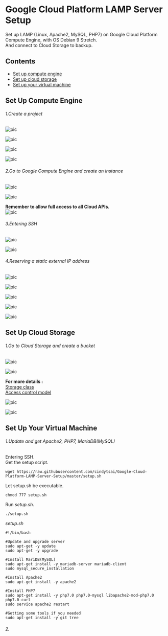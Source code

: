 # Google Cloud Platform LAMP Server Setup
Set up LAMP (Linux, Apache2, MySQL, PHP7) on Google Cloud Platform Compute Engine, with OS Debian 9 Stretch.</br>
And connect to Cloud Storage to backup.

## Contents
- [Set up compute engine](https://github.com/cindytsai/Google-Cloud-Platform-LAMP-Server-Setup#set-up-compute-engine)
- [Set up cloud storage](https://github.com/cindytsai/Google-Cloud-Platform-LAMP-Server-Setup#set-up-cloud-storage)
- [Set up your virtual machine](https://github.com/cindytsai/Google-Cloud-Platform-LAMP-Server-Setup#set-up-your-virtual-machine)

## Set Up Compute Engine
###### 1.Create a project
![pic](image/SetupGCP/1.png)

![pic](image/SetupGCP/2.png)

![pic](image/SetupGCP/3.png)

![pic](image/SetupGCP/4.png)

###### 2.Go to Google Compute Engine and create an instance
![pic](image/SetupGCP/5.png)

![pic](image/SetupGCP/6.png)

**Remember to allow full access to all Cloud APIs.**</br>
![pic](image/SetupGCP/7.png)

###### 3.Entering SSH
![pic](image/SetupGCP/8.png)

![pic](image/SetupGCP/9.png)

###### 4.Reserving a static external IP address
![pic](image/SetupGCP/10.png)

![pic](image/SetupGCP/11.png)

![pic](image/SetupGCP/12.png)

![pic](image/SetupGCP/13.png)

![pic](image/SetupGCP/14.png)

## Set Up Cloud Storage
###### 1.Go to Cloud Storage and create a bucket
![pic](image/SetupGCS/1.png)

![pic](image/SetupGCS/2.png)

**For more details :**</br>
[Storage class](https://cloud.google.com/storage/docs/storage-classes)</br>
[Access control model](https://cloud.google.com/storage/docs/access-control/)</br>

![pic](image/SetupGCS/3.png)

![pic](image/SetupGCS/4.png)

## Set Up Your Virtual Machine
###### 1.Update and get Apache2, PHP7, MariaDB(MySQL)
Entering SSH.</br>
Get the setup script.</br>
```
wget https://raw.githubusercontent.com/cindytsai/Google-Cloud-Platform-LAMP-Server-Setup/master/setup.sh
```
Let setup.sh be executable.</br>
```
chmod 777 setup.sh
```
Run _setup.sh_.</br>
```
./setup.sh
```
_setup.sh_</br>
```
#!/bin/bash

#Update and upgrade server
sudo apt-get -y update
sudo apt-get -y upgrade

#Install MariDB(MySQL)
sudo apt-get install -y mariadb-server mariadb-client
sudo mysql_secure_installation

#Install Apache2
sudo apt-get install -y apache2

#Install PHP7
sudo apt-get install -y php7.0 php7.0-mysql libapache2-mod-php7.0 php7.0-curl
sudo service apache2 restart

#Getting some tools if you needed
sudo apt-get install -y git tree
```

###### 2.